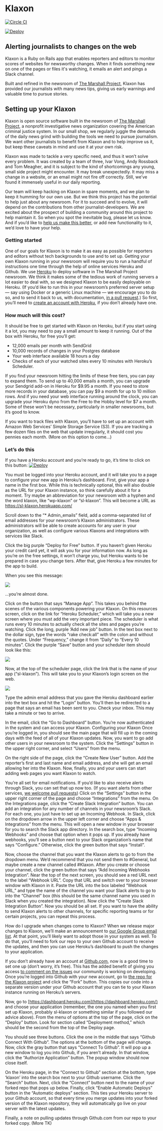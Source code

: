 # Klaxon

[![Circle CI](https://circleci.com/gh/themarshallproject/klaxon.svg?style=svg)](https://circleci.com/gh/themarshallproject/klaxon)

[![Deploy](https://www.herokucdn.com/deploy/button.png)](https://heroku.com/deploy?template=https://github.com/themarshallproject/klaxon/tree/master)

## Alerting journalists to changes on the web

Klaxon is a Ruby on Rails app that enables reporters and editors to monitor scores of websites for newsworthy changes. When it finds something new on one of the pages or files it's watching, it emails an alert and pings a Slack channel.

Built and refined in the newsroom of [The Marshall Project](https://www.themarshallproject.org/), Klaxon has provided our journalists with many news tips, giving us early warnings and valuable time to pursue stories.


## Setting up your Klaxon

Klaxon is open source software built in the newsroom of [The Marshall Project](https://www.themarshallproject.org/), a nonprofit investigative news organization covering the American criminal justice system. In our small shop, we regularly juggle the demands of the daily news grind with building the tools we need to pursue journalism.  We want other journalists to benefit from Klaxon and to help improve us it, but keep these caveats in mind and use it at your own risk.

Klaxon was made to tackle a very specific need, and thus it won’t solve every problem. It was created by a team of three, Ivar Vong, Andy Rossback and Tom Meagher, and it is subject to the kind of shortcomings any young, small side project might encounter. It may break unexpectedly. It may miss a change in a website, or an email might not fire off correctly. Still, we’ve found it immensely useful in our daily reporting. 

Our team will keep hacking on Klaxon in spare moments, and we plan to keep it humming for our own use. But we think this project has the potential to help just about any newsroom. For it to succeed and to evolve, it will depend on the contributions from other journalist-developers. We are excited about the prospect of building a community around this project to help maintain it. So when you spot the inevitable bug, please let us know. And if you’d like to [help us make this better](CONTRIBUTING.md), or add new functionality to it, we’d love to have your help.

### Getting started
One of our goals for Klaxon is to make it as easy as possible for reporters and editors without tech backgrounds to use and to set up. Getting your own Klaxon running in your newsroom will require you to run a handful of instructions one time through the help of online services Heroku and Github. We use [Heroku](https://heroku.com/) to deploy software in The Marshall Project newsroom. We think it makes some of the tedious work of running servers a lot easier to deal with, so we designed Klaxon to be easily deployable on Heroku. (If you’d like to run this in your newsroom’s preferred server setup — say using Docker or a generic Linux machine — we encourage you to do so, and to send it back to us, with documentation, [in a pull request](CONTRIBUTING.md).) So first, you’ll need to [create an account with Heroku](https://signup.heroku.com/), if you don’t already have one.

### How much will this cost?
It should be free to get started with Klaxon on Heroku, but if you start using it a lot, you may need to pay a small amount to keep it running. Out of the box with Heroku, for free you’ll get:

* 12,000 emails per month with SendGrid
* 10,000 records of changes in your Postgres database
* Your web interface available 18 hours a day
* Checks of each of your watched sites every 10 minutes with Heroku’s Scheduler.

If you find your newsroom hitting the limits of these free tiers, you can pay to expand them. To send up to 40,000 emails a month, you can upgrade your Sendgrid add-on in Heroku for $9.95 a month. If you need to store more records in your database, you can pay $9 a month for up to 10 million rows. And if you need your web interface running around the clock, you can upgrade your Heroku dyno from the Free to the Hobby level for $7 a month. Some of these won’t be necessary, particularly in smaller newsrooms, but it’s good to know.

If you want to track files with Klaxon, you’ll have to set up an account with Amazon Web Services’ Simple Storage Service (S3). If you are tracking a few dozen files on the web that update irregularly, it should cost you pennies each month. (More on this option to come…)

### Let’s do this
If you have a Heroku account and you’re ready to go, it’s time to click on this button: [![Deploy](https://www.herokucdn.com/deploy/button.png)](https://heroku.com/deploy)

You must be logged into your Heroku account, and it will take you to a page to configure your new app in Heroku’s dashboard. First, give your app a name in the first box. While this is technically optional, this will also double as the URL for your Klaxon instance, so think carefully about it for a moment. Try maybe an abbreviation for your newsroom with a hyphen and the word klaxon, like “wp-klaxon” or “sl-klaxon”. This will become a URL as https://sl-klaxon.herokuapp.com/

Scroll down to the “* Admin_emails” field, add a comma-separated list of email addresses for your newsroom’s Klaxon administrators. These administrators will be able to create accounts for any user in your organization, as well as configure various Klaxons and integrations with services like Slack.

Click the big purple “Deploy for Free” button. If you haven’t given Heroku your credit card yet, it will ask you for your information now. As long as you’re on the free settings, it won’t charge you, but Heroku wants to be prepared in case you change tiers. After that, give Heroku a few minutes for the app to build. 

When you see this message:

![](docs/deploying.png)

...you’re almost done. 

Click on the button that says “Manage App”. This takes you behind the scenes of the various components powering your Klaxon. On this resources screen, click on the link for “Heroku Scheduler,” which will take you a new screen where you must add the very important piece. The scheduler is what runs every 10 minutes to actually check all the sites and pages you’re watching. Click the long, purple ‘Add new job” button. In the text box next to the dollar sign, type the words “rake check:all” with the colon and without the quotes. Under “Frequency,” change it from “Daily” to “Every 10 minutes”. Click the purple “Save” button and your scheduler item should look like this:

![](docs/scheduler.png)

Now, at the top of the scheduler page, click the link that is the name of your app (“sl-klaxon”). This will take you to your Klaxon’s login screen on the web. 

![](docs/login_screen.png)

Type the admin email address that you gave the Heroku dashboard earlier into the text box and hit the “Login” button. You’ll then be redirected to a page that says an email has been sent to you. Check your inbox. This may take a minute or two to arrive.

In the email, click the “Go to Dashboard” button. You’re now authenticated in the system and can access your Klaxon.
Configuring your Klaxon
Once you’re logged in, you should see the main page that will fill up in the coming days with the feed of all of your Klaxon updates. Now, you want to go add other users in your newsroom to the system. Click the “Settings” button in the upper right corner, and select “Users” from the menu.

On the right side of the page, click the “Create New User” button. Add the reporter’s first and last name and email address, and she will get an email allowing her into the Klaxon. Now, finally, you and your users can start adding web pages you want Klaxon to watch.

You’re all set for email notifications. If you’d like to also receive alerts through Slack, you can set that up now too. (If you want alerts from other services, [we welcome pull requests](CONTRIBUTING.md)) Click on the “Settings” button in the upper right corner of the page and choose “Integrations” from the menu. On the Integrations page, click the “Create Slack Integration” button. You can add an integration for any number of channels in your newsroom’s Slack. For each one, you just have to set up an Incoming Webhook. In Slack, click on the dropdown arrow in the upper left corner and choose “Apps & Integrations” from the menu. This will open a new window in your browser for you to search the Slack app directory. In the search box, type “Incoming Webhooks” and choose that option when it pops up. If you already have webhooks, you’ll see a button next to your Slack organization’s name that says “Configure.” Otherwise, click the green button that says “Install”.

Now, choose the channel that you want the Klaxon alerts to go to from the dropdown menu. We’d recommend that you not send them to #General, but maybe create a new channel called #Klaxon. After you create or choose your channel, click the green button that says “Add Incoming Webhooks Integration”. Near the top of the next screen, you should see a red URL next to the label “Webhook URL”. Copy that URL and switch over to your browser window with Klaxon in it. Paste the URL into the box labeled “Webhook URL,” and type the name of the channel you want your Slack alerts to go to into the “Channel” box (this should be the same channel name you used in Slack when you created the integration). Now click the “Create Slack Integration Button”. Now you should be all set. If you want to have the ability to send Klaxon alerts to other channels, for specific reporting teams or for certain projects, you can repeat this process.

How do I upgrade when changes come to Klaxon?
When we release major changes to Klaxon, we’ll make an announcement to [our Google Group email list](https://groups.google.com/forum/#!forum/news-klaxon-users). At that point, you’ll likely want to adopt those in your system as well. To do that, you’ll need to fork our repo to your own Github account to receive the updates, and then you can use Heroku’s dashboard to push the changes to your application. 

If you don’t already have an account at [Github.com](https://github.com/), now is a good time to set one up (don’t worry, it’s free). This has the added benefit of giving you access [to comment on the issues](https://github.com/themarshallproject/klaxon/issues) our community is working on developing. Once you’re logged into Github with your new account, go to [the repo for the Klaxon project](https://github.com/themarshallproject/klaxon) and click the “Fork” button. This copies our code into a separate version under your Github account that you can tie to your Klaxon instance running on Heroku’s servers.

Now, go to [https://dashboard.heroku.com](https://dashboard.heroku.com/) and choose your application (remember, the one you named when you first set up Klaxon, probably sl-klaxon or something similar if you followed our advice above). From the menu of options at the top of the page, click on the “Deploy” button. Look for section called “Deployment method,” which should be the second from the top of the Deploy page.

You should see three buttons. Click the one in the middle that says “Github Connect With Github”. The options at the bottom of the page will change. Now, click the gray button that says “Connect To Github”. It will pop up a new window to log you into Github, if you aren’t already. In that window, click the “Authorize Application” button. The popup window should now close itself. 

On the Heroku page, in the “Connect to Github” section at the bottom, type ‘klaxon’ into the search box next to your Github username. Click the “Search” button. Next, click the “Connect” button next to the name of your forked repo that pops up below. Finally, click “Enable Automatic Deploys” button in the “Automatic deploys” section. This ties your Heroku server to your Github account, so that every time you merge updates into your forked version of the Klaxon repository, they will automatically go live on your server with the latest updates.

Finally, a note on pulling updates through Github.com from our repo to your forked copy. (More TK)